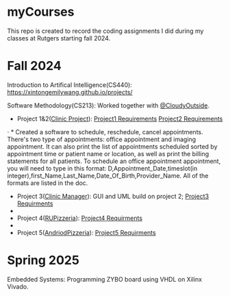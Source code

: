 # myCourses #
This repo is created to record the coding assignments I did during my classes at Rutgers starting fall 2024.

# Fall 2024 #
Introduction to Artifical Intelligence(CS440): https://xintongemilywang.github.io/projects/


Software Methodology(CS213): Worked together with [@CloudyOutside](https://www.github.com/CloudyOutside). 
* Project 1&2([Clinic Project](https://github.com/scarletrat/ClinicProject)): [Project1 Requirements](https://drive.google.com/file/d/1apouvBZ2b1mvGOR6oiEHSbFa8uEmHEQ2/view)   [Project2 Requirements](https://drive.google.com/file/d/1yq51HquCGO0N1EgVQxIo-WrDjT6EQU0z/view) 

⋅ * Created a software to schedule, reschedule, cancel appointments. There's two type of appointments: office appointment and imaging appointment. It can also print the list of appointments scheduled sorted by appointment time or patient name or location, as well as print the billing statements for all patients. To schedule an office appointment appointment, you will need to type in this format: D,Appointment_Date,timeslot(in integer),first_Name,Last_Name,Date_Of_Birth,Provider_Name. All of the formats are listed in the doc.

* Project 3([Clinic Manager](https://github.com/scarletrat/ClinicManager)): GUI and UML build on project 2; [Project3 Requirments](https://drive.google.com/file/d/1LYbzVvS2vZXH1pSRUDKcPiTBqAqItf6A/view)
* 
* Project 4([RUPizzeria](https://github.com/scarletrat/RUPizzeria)): [Project4 Requirments](https://drive.google.com/file/d/1Tadd5JhRK4brmBOf1xg_CS1T53sB9Ozl/view)
* 
* Project 5([AndriodPizzeria](https://github.com/scarletrat/AndriodPizzeria)): [Project5 Requirments](https://drive.google.com/file/d/1xOXyxOflTfWufr9mjuyCn4LOvBAgo8qD/view) 

# Spring 2025
Embedded Systems: Programming ZYBO board using VHDL on Xilinx Vivado.


